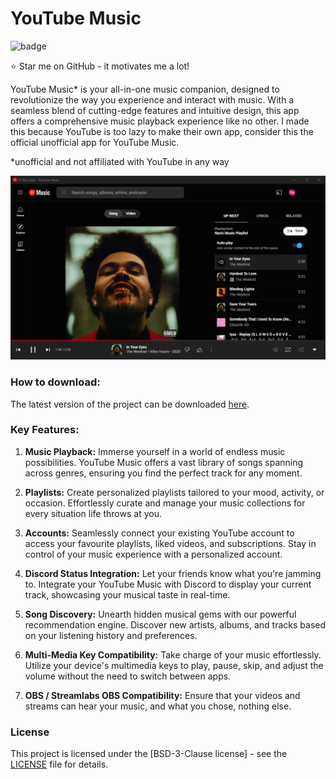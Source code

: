 # YouTube Music
![badge](https://badgen.net/github/release/iTzNao/YouTube-Music)

⭐ Star me on GitHub - it motivates me a lot!

YouTube Music* is your all-in-one music companion, designed to revolutionize the way you experience and interact with music. With a seamless blend of cutting-edge features and intuitive design, this app offers a comprehensive music playback experience like no other. I made this because YouTube is too lazy to make their own app, consider this the official unofficial app for YouTube Music.

*unofficial and not affiliated with YouTube in any way

![example](example.png)

### How to download:
The latest version of the project can be downloaded [here](https://github.com/iTzNao/YouTube-Music/releases/latest).

### Key Features:

1.  **Music Playback:** Immerse yourself in a world of endless music possibilities. YouTube Music offers a vast library of songs spanning across genres, ensuring you find the perfect track for any moment.
    
2.  **Playlists:** Create personalized playlists tailored to your mood, activity, or occasion. Effortlessly curate and manage your music collections for every situation life throws at you.
    
3.  **Accounts:** Seamlessly connect your existing YouTube account to access your favourite playlists, liked videos, and subscriptions. Stay in control of your music experience with a personalized account.
    
4.  **Discord Status Integration:** Let your friends know what you're jamming to. Integrate your YouTube Music with Discord to display your current track, showcasing your musical taste in real-time.
    
5.  **Song Discovery:** Unearth hidden musical gems with our powerful recommendation engine. Discover new artists, albums, and tracks based on your listening history and preferences.
    
6.  **Multi-Media Key Compatibility:** Take charge of your music effortlessly. Utilize your device's multimedia keys to play, pause, skip, and adjust the volume without the need to switch between apps.

7.  **OBS / Streamlabs OBS Compatibility:** Ensure that your videos and streams can hear your music, and what you chose, nothing else.

### License

This project is licensed under the [BSD-3-Clause license] - see the [LICENSE](LICENSE) file for details.
